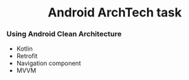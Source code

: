 <h1 align="center">
Android ArchTech task
</h1>
<h3>
Using Android Clean Architecture
</h3>
<ul>
<li>Kotlin</li>
<li>Retrofit</li>
<li>Navigation component</li>
<li>MVVM</li>
</ul>